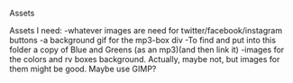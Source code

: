 Assets

Assets I need:
-whatever images are need for twitter/facebook/instagram buttons
-a background gif for the mp3-box div
-To find and put into this folder a copy of Blue and Greens (as an mp3)(and then link it)
-images for the colors and rv boxes background. Actually, maybe not, but images for them might be good. Maybe use GIMP?